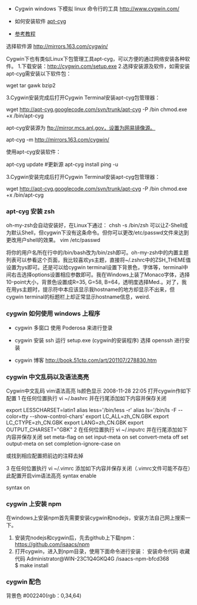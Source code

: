 
- Cygwin
  windows 下模拟 linux 命令行的工具
  http://www.cygwin.com/


- 如何安装软件
[apt-cyg](http://www.cnblogs.com/EasonWu/archive/2012/11/27/git-windows-setup-by-cygwin.html)
- [参考教程](http://www.2cto.com/os/201212/176551.html)


选择软件源
http://mirrors.163.com/cygwin/


Cygwin下也有类似Linux下包管理工具apt-cyg，可以方便的通过网络安装各种软件。
1.下载安装：http://cygwin.com/setup.exe
2.选择安装源及软件，如需安装apt-cyg需安装以下软件包：
 
wget
tar
gawk
bzip2
 
3.Cygwin安装完成后打开Cygwin Terminal安装apt-cyg包管理器：
 
wget http://apt-cyg.googlecode.com/svn/trunk/apt-cyg -P /bin
chmod.exe +x /bin/apt-cyg
  
apt-cyg安装源为 ftp://mirror.mcs.anl.gov，设置为网易镜像源。
 
apt-cyg -m http://mirrors.163.com/cygwin/
 
使用apt-cyg安装软件：
 
apt-cyg update
#更新源
apt-cyg install ping -u


3.Cygwin安装完成后打开Cygwin Terminal安装apt-cyg包管理器：
 
wget http://apt-cyg.googlecode.com/svn/trunk/apt-cyg -P /bin
chmod.exe +x /bin/apt-cyg


### apt-cyg 安装 zsh
oh-my-zsh会自动安装好，在Linux下通过：
chsh -s /bin/zsh
可以让Z-Shell成为默认Shell，但cygwin下没有这条命令。但你可以更改/etc/passwd文件来达到更改用户shell的效果。
vim /etc/passwd

将你的用户名所在行中的/bin/bash改为/bin/zsh即可。oh-my-zsh中的内置主题列表可以参看这个页面，我比较喜欢ys主题，直接将~/.zshrc中的ZSH_THEME值设置为ys即可。还是可以给cygwin terminal设置下背景色，字体等，terminal中间右击选择options设置相应参数即可。我在Windows上装了Monaco字体，选择10-point大小，背景色设置成R=35, G=58, B=64，透明度选择Med.。对了，我在用ys主题时，提示符中本应该显示我hostname的地方却显示不出来，但cygwin terminal的标题栏上却正常显示hostname信息，weird.


### cygwin 如何使用 windows 上程序


- cygwin 多窗口
使用 Poderosa 来进行登录

- cygwin 安装 ssh
运行 setup.exe (cygwin的安装程序)
选择 openssh 进行安装


- cygwin 博客
  http://book.51cto.com/art/201107/278830.htm




### cygwin 中文乱码以及语法高亮
Cygwin中文乱码 vim语法高亮 ls颜色显示
2008-11-28 22:05
打开cygwin作如下配置
1 在任何位置执行 vi ~/.bashrc 并在行尾添加如下内容并保存关闭

export LESSCHARSET=latin1
alias less='/bin/less -r'
alias ls='/bin/ls -F --color=tty --show-control-chars'
export LC_ALL=zh_CN.GBK
export LC_CTYPE=zh_CN.GBK
export LANG=zh_CN.GBK
export OUTPUT_CHARSET="GBK"
2 在任何位置执行 vi ~/.inputrc 并在行尾添加如下内容并保存关闭
set meta-flag on
set input-meta on
set convert-meta off
set output-meta on
set completion-ignore-case on

或找到相应配置把前边的注释去掉

3 在任何位置执行 vi ~/.vimrc 添加如下内容并保存关闭（.vimrc文件可能不存在）此配置开启vim语法高亮
syntax enable

syntax on


### cygwin 上安装  npm
在windows上安装npm首先需要安装cygwin和nodejs，安装方法自己网上搜索一下。 

1. 安装完nodejs和cygwin后，先去github上下载npm：https://github.com/isaacs/npm 
2. 打开cygwin，进入到npm目录，使用下面命令进行安装： 
安装命令代码  收藏代码
Administrator@WIN-23C1Q4GKQ4G /isaacs-npm-bfcd368  
$ make install  


### cygwin 配色
背景色 #002240(rgb：0,34,64)

